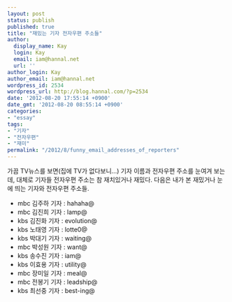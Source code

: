 ```yaml
---
layout: post
status: publish
published: true
title: "재밌는 기자 전자우편 주소들"
author:
  display_name: Kay
  login: Kay
  email: iam@hannal.net
  url: ''
author_login: Kay
author_email: iam@hannal.net
wordpress_id: 2534
wordpress_url: http://blog.hannal.com/?p=2534
date: '2012-08-20 17:55:14 +0900'
date_gmt: '2012-08-20 08:55:14 +0900'
categories:
- "essay"
tags:
- "기자"
- "전자우편"
- "재미"
permalink: "/2012/8/funny_email_addresses_of_reporters"
---
```

<p>가끔 TV뉴스를 보면(집에 TV가 없다보니...) 기자 이름과 전자우편 주소를 눈여겨 보는데, 대체로 기자들 전자우편 주소는 참 재치있거나 재밌다. 다음은 내가 본 재밌거나 눈에 띄는 기자와 전자우편 주소들.</p>
<ul>
<li>mbc 김주하 기자 : hahaha@</li>
<li>mbc 김진희 기자 : lamp@</li>
<li>kbs 김진화 기자 : evolution@</li>
<li>kbs 노태영 기자 : lotte0@</li>
<li>kbs 박대기 기자 : waiting@</li>
<li>mbc 박성원 기자 : want@</li>
<li>kbs 송수진 기자 : iam@</li>
<li>kbs 이효용 기자 : utility@</li>
<li>mbc 장미일 기자 : meal@</li>
<li>mbc 전봉기 기자 : leadship@</li>
<li>kbs 최선중 기자 : best-ing@</li>
</ul>
